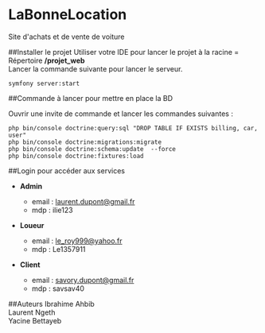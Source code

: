 # LaBonneLocation

Site d'achats et de vente de voiture

##Installer le projet
Utiliser votre IDE pour lancer le projet à la racine = Répertoire **/projet_web**   
Lancer la commande suivante pour lancer le serveur. 
```shell
symfony server:start
```

##Commande à lancer pour mettre en place la BD

Ouvrir une invite de commande et lancer les commandes suivantes :
```shell
php bin/console doctrine:query:sql "DROP TABLE IF EXISTS billing, car, user"  
php bin/console doctrine:migrations:migrate  
php bin/console doctrine:schema:update  --force  
php bin/console doctrine:fixtures:load
```

##Login pour accéder aux services
- **Admin**  
  - email : laurent.dupont@gmail.fr  
  - mdp : ilie123

- **Loueur**  
  - email : le_roy999@yahoo.fr  
  - mdp : Le1357911

- **Client**  
  - email : savory.dupont@gmail.fr  
  - mdp : savsav40

##Auteurs
Ibrahime Ahbib  
Laurent Ngeth  
Yacine Bettayeb  